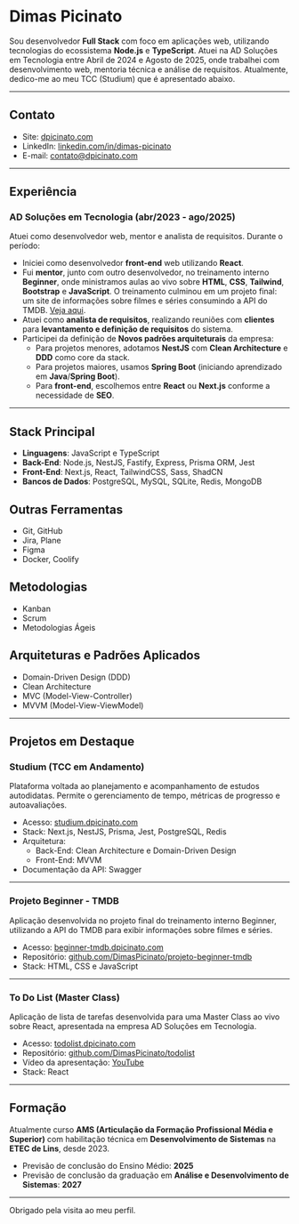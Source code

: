 # Dimas Picinato

Sou desenvolvedor **Full Stack** com foco em aplicações web, utilizando tecnologias do ecossistema **Node.js** e **TypeScript**. Atuei na AD Soluções em Tecnologia entre Abril de 2024 e Agosto de 2025, onde trabalhei com desenvolvimento web, mentoria técnica e análise de requisitos. Atualmente, dedico-me ao meu TCC (Studium) que é apresentado abaixo.

---

## Contato

- Site: [dpicinato.com](https://dpicinato.com)
- LinkedIn: [linkedin.com/in/dimas-picinato](https://www.linkedin.com/in/dimas-picinato)
- E-mail: [contato@dpicinato.com](mailto:contato@dpicinato.com)

---

## Experiência

### AD Soluções em Tecnologia (abr/2023 - ago/2025)
Atuei como desenvolvedor web, mentor e analista de requisitos. Durante o período:
- Iniciei como desenvolvedor **front-end** web utilizando **React**.
- Fui **mentor**, junto com outro desenvolvedor, no treinamento interno **Beginner**, onde ministramos aulas ao vivo sobre **HTML**, **CSS**, **Tailwind**, **Bootstrap** e **JavaScript**. O treinamento culminou em um projeto final: um site de informações sobre filmes e séries consumindo a API do TMDB. [Veja aqui](https://beginner-tmdb.dpicinato.com).
- Atuei como **analista de requisitos**, realizando reuniões com **clientes** para **levantamento e definição de requisitos** do sistema.
- Participei da definição de **Novos padrões arquiteturais** da empresa:
  - Para projetos menores, adotamos **NestJS** com **Clean Architecture** e **DDD** como core da stack.
  - Para projetos maiores, usamos **Spring Boot** (iniciando aprendizado em **Java**/**Spring Boot**).
  - Para **front-end**, escolhemos entre **React** ou **Next.js** conforme a necessidade de **SEO**.

---

## Stack Principal
- **Linguagens**: JavaScript e TypeScript
- **Back-End**: Node.js, NestJS, Fastify, Express, Prisma ORM, Jest
- **Front-End**: Next.js, React, TailwindCSS, Sass, ShadCN
- **Bancos de Dados**: PostgreSQL, MySQL, SQLite, Redis, MongoDB

## Outras Ferramentas
- Git, GitHub
- Jira, Plane
- Figma
- Docker, Coolify

## Metodologias
- Kanban
- Scrum
- Metodologias Ágeis

## Arquiteturas e Padrões Aplicados
- Domain-Driven Design (DDD)
- Clean Architecture
- MVC (Model-View-Controller)
- MVVM (Model-View-ViewModel)

---

## Projetos em Destaque

### Studium (TCC em Andamento)
Plataforma voltada ao planejamento e acompanhamento de estudos autodidatas. Permite o gerenciamento de tempo, métricas de progresso e autoavaliações.

- Acesso: [studium.dpicinato.com](https://studium.dpicinato.com)
- Stack: Next.js, NestJS, Prisma, Jest, PostgreSQL, Redis
- Arquitetura:
  - Back-End: Clean Architecture e Domain-Driven Design
  - Front-End: MVVM
- Documentação da API: Swagger

---

### Projeto Beginner - TMDB
Aplicação desenvolvida no projeto final do treinamento interno Beginner, utilizando a API do TMDB para exibir informações sobre filmes e séries.

- Acesso: [beginner-tmdb.dpicinato.com](https://beginner-tmdb.dpicinato.com)
- Repositório: [github.com/DimasPicinato/projeto-beginner-tmdb](https://github.com/DimasPicinato/projeto-beginner-tmdb)
- Stack: HTML, CSS e JavaScript

---

### To Do List (Master Class)
Aplicação de lista de tarefas desenvolvida para uma Master Class ao vivo sobre React, apresentada na empresa AD Soluções em Tecnologia.

- Acesso: [todolist.dpicinato.com](https://todolist.dpicinato.com)
- Repositório: [github.com/DimasPicinato/todolist](https://github.com/DimasPicinato/todolist)
- Vídeo da apresentação: [YouTube](https://www.youtube.com/watch?v=maf5T3tqiIw)
- Stack: React

---

## Formação

Atualmente curso **AMS (Articulação da Formação Profissional Média e Superior)** com habilitação técnica em **Desenvolvimento de Sistemas** na **ETEC de Lins**, desde 2023.

- Previsão de conclusão do Ensino Médio: **2025**
- Previsão de conclusão da graduação em **Análise e Desenvolvimento de Sistemas**: **2027**

---

Obrigado pela visita ao meu perfil.
